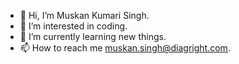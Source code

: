 - 👋 Hi, I’m Muskan Kumari Singh.
- 👀 I’m interested in coding.
- 🌱 I’m currently learning new things.
- 📫 How to reach me muskan.singh@diagright.com.
